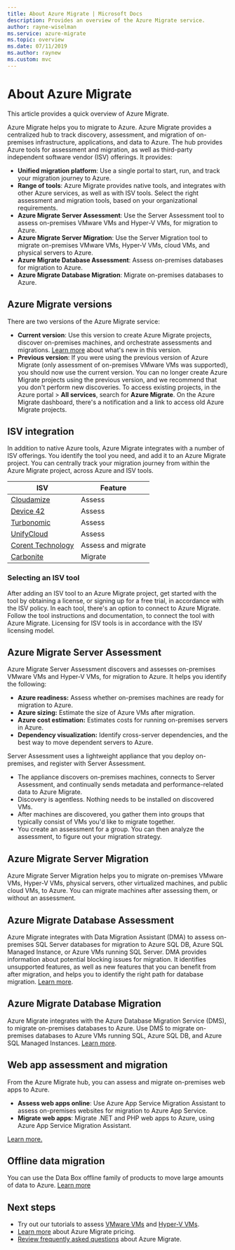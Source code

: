 ```yaml
---
title: About Azure Migrate | Microsoft Docs
description: Provides an overview of the Azure Migrate service.
author: rayne-wiselman
ms.service: azure-migrate
ms.topic: overview
ms.date: 07/11/2019
ms.author: raynew
ms.custom: mvc
---
```



# About Azure Migrate

This article provides a quick overview of Azure Migrate.

Azure Migrate helps you to migrate to Azure. Azure Migrate provides a centralized hub to track discovery, assessment, and migration of on-premises infrastructure, applications, and data to Azure. The hub provides Azure tools for assessment and migration, as well as third-party independent software vendor (ISV) offerings. It provides:

- **Unified migration platform**: Use a single portal to start, run, and track your migration journey to Azure.
- **Range of tools**: Azure Migrate provides native tools, and integrates with other Azure services, as well as with ISV tools. Select the right assessment and migration tools, based on your organizational requirements. 
- **Azure Migrate Server Assessment**: Use the Server Assessment tool to assess on-premises VMware VMs and Hyper-V VMs,  for migration to Azure.
- **Azure Migrate Server Migration**: Use the Server Migration tool to migrate on-premises VMware VMs, Hyper-V VMs, cloud VMs, and physical servers to Azure.
- **Azure Migrate Database Assessment**: Assess on-premises databases for migration to Azure.
- **Azure Migrate Database Migration**: Migrate on-premises databases to Azure.


## Azure Migrate versions

There are two versions of the Azure Migrate service:

- **Current version**: Use this version to create Azure Migrate projects, discover on-premises machines, and orchestrate assessments and migrations. [Learn more](whats-new.md) about what's new in this version.
- **Previous version**: If you were using the previous version of Azure Migrate (only assessment of on-premises VMware VMs was supported), you should now use the current version. You can no longer create Azure Migrate projects using the previous version, and we recommend that you don't perform new discoveries. To access existing projects, in the Azure portal > **All services**, search for **Azure Migrate**. On the Azure Migrate dashboard, there's a notification and a link to access old Azure Migrate projects.

## ISV integration

In addition to native Azure tools, Azure Migrate integrates with a number of ISV offerings. You identify the tool you need, and add it to an Azure Migrate project. You can centrally track your migration journey from within the Azure Migrate project, across Azure and ISV tools.

**ISV**	| **Feature**
--- | ---
[Cloudamize](https://www.cloudamize.com/platform) | Assess
[Device 42](https://docs.device42.com/) | Assess
[Turbonomic](https://learn.turbonomic.com/azure-migrate-portal-free-trial) | Assess
[UnifyCloud](https://www.cloudatlasinc.com/cloudrecon/) | Assess
[Corent Technology](https://www.corenttech.com/AzureMigrate/) | Assess and migrate
[Carbonite](https://www.carbonite.com/globalassets/files/datasheets/carb-migrate4azure-microsoft-ds.pdf) | Migrate

### Selecting an ISV tool

After adding an ISV tool to an Azure Migrate project, get started with the tool by obtaining a license, or signing up for a free trial, in accordance with the ISV policy. In each tool, there's an option to connect to Azure Migrate. Follow the tool instructions and documentation, to connect the tool with Azure Migrate. Licensing for ISV tools is in accordance with the ISV licensing model.

## Azure Migrate Server Assessment

Azure Migrate Server Assessment discovers and assesses on-premises VMware VMs and Hyper-V VMs, for migration to Azure. It helps you identify the following:

- **Azure readiness:** Assess whether on-premises machines are ready for migration to Azure.
- **Azure sizing:** Estimate the size of Azure VMs after migration.
- **Azure cost estimation:** Estimates costs for running on-premises servers in Azure.
- **Dependency visualization:** Identify cross-server dependencies, and the best way to move dependent servers to Azure. 

Server Assessment uses a lightweight appliance that you deploy on-premises, and register with Server Assessment.

- The appliance discovers on-premises machines, connects to Server Assessment, and continually sends metadata and performance-related data to Azure Migrate.
- Discovery is agentless. Nothing needs to be installed on discovered VMs.
- After machines are discovered, you gather them into groups that typically consist of VMs you'd like to migrate together.
- You create an assessment for a group. You can then analyze the assessment, to figure out your migration strategy.

## Azure Migrate Server Migration

Azure Migrate Server Migration helps you to migrate on-premises VMware VMs, Hyper-V VMs, physical servers, other virtualized machines, and public cloud VMs, to Azure. You can migrate machines after assessing them, or without an assessment. 

## Azure Migrate Database Assessment

Azure Migrate integrates with Data Migration Assistant (DMA) to assess on-premises SQL Server databases for migration to Azure SQL DB, Azure SQL Managed Instance, or Azure VMs running SQL Server. DMA provides information about potential blocking issues for migration. It identifies unsupported features, as well as new features that you can benefit from after migration, and helps you to identify the right path for database migration. [Learn more](https://docs.microsoft.com/sql/dma/dma-overview?view=sql-server-2017).


## Azure Migrate Database Migration

Azure Migrate integrates with the Azure Database Migration Service (DMS), to migrate on-premises databases to Azure. Use DMS to migrate on-premises databases to Azure VMs running SQL, Azure SQL DB, and Azure SQL Managed Instances. [Learn more](https://docs.microsoft.com/azure/dms/dms-overview).

## Web app assessment and migration

From the Azure Migrate hub, you can assess and migrate on-premises web apps to Azure.

- **Assess web apps online**: Use Azure App Service Migration Assistant to assess on-premises websites for migration to Azure App Service.
- **Migrate web apps**: Migrate .NET and PHP web apps to Azure, using Azure App Service Migration Assistant.

[Learn more.](https://appmigration.microsoft.com/)

## Offline data migration

You can use the Data Box offline family of products to move large amounts of data to Azure. [Learn more](https://docs.microsoft.com/azure/databox/)

## Next steps

- Try out our tutorials to assess [VMware VMs](tutorial-assess-vmware.md) and [Hyper-V VMs](tutorial-assess-hyper-v.md).
- [Learn more](https://azure.microsoft.com/pricing/details/azure-migrate/) about Azure Migrate pricing.
- [Review frequently asked questions](resources-faq.md) about Azure Migrate.
